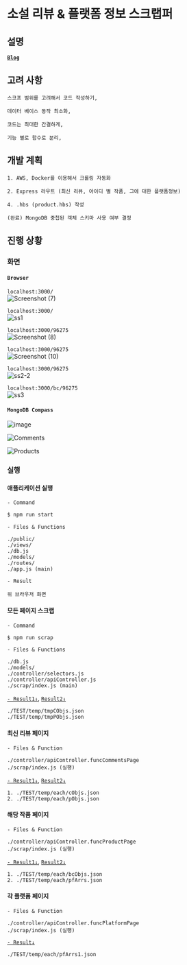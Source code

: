# **소설 리뷰 & 플랫폼 정보 스크랩퍼**

## 설명
[**`Blog`**](https://bya2.github.io)


## 고려 사항

```
스코프 범위를 고려해서 코드 작성하기,

데이터 베이스 동작 최소화,

코드는 최대한 간결하게,

기능 별로 함수로 분리,
```

## 개발 계획
```
1. AWS, Docker를 이용해서 크롤링 자동화

2. Express 라우트 (최신 리뷰, 아이디 별 작품, 그에 대한 플랫폼정보)  

4. .hbs (product.hbs) 작성

(완료) MongoDB 중첩된 객체 스키마 사용 여부 결정  
```

## 진행 상황

### 화면

#### **`Browser`**
`localhost:3000/`  
![Screenshot (7)](https://user-images.githubusercontent.com/61080445/132278292-e8cb5c18-93cd-4265-8e9c-00140e05b65b.png)

`localhost:3000/`  
![ss1](https://user-images.githubusercontent.com/61080445/132324154-19805239-1ec1-4f31-aec4-3cded1998c85.png)

`localhost:3000/96275`  
![Screenshot (8)](https://user-images.githubusercontent.com/61080445/132278406-96b6fff9-bdfa-4f44-972b-aff7faf9cb4a.png)

`localhost:3000/96275`  
![Screenshot (10)](https://user-images.githubusercontent.com/61080445/132324363-a93733fd-2e3c-4321-9429-2065c3b1e360.png)

`localhost:3000/96275`  
![ss2-2](https://user-images.githubusercontent.com/61080445/132324298-39ef1c15-9243-4416-b5a6-f4570480d166.png)

`localhost:3000/bc/96275`  
![ss3](https://user-images.githubusercontent.com/61080445/132324220-dddb871b-e2a0-469e-914e-2141ea5b84b5.png)

#### **`MongoDB Compass`**

![image](https://user-images.githubusercontent.com/61080445/132224595-6ae78bb8-9005-4075-b8d2-63116ea2dc84.png)

![Comments](https://user-images.githubusercontent.com/61080445/132225757-c04e2927-e987-48c8-9832-173774884b23.PNG)

![Products](https://user-images.githubusercontent.com/61080445/132225723-05a3a483-43de-4181-943d-59ddcc0cd0bf.png)

### 실행 

#### **애플리케이션 실행**
`- Command`
```sh
$ npm run start
```

`- Files & Functions`
```
./public/
./views/
./db.js
./models/
./routes/
./app.js (main)
```

`- Result`
```
위 브라우저 화면
```


#### **모든 페이지 스크랩**

`- Command`
```sh
$ npm run scrap
```

`- Files & Functions`
```
./db.js
./models/
./controller/selectors.js
./controller/apiController.js
./scrap/index.js (main)
```

[`- Result1↓`](https://github.com/bya2/simple-crawling/tree/main/TEST/temp/tmpCobjs.json),
[`Result2↓`](https://github.com/bya2/simple-crawling/tree/main/TEST/temp/tmpPObjs.json)
```
./TEST/temp/tmpCObjs.json 
./TEST/temp/tmpPObjs.json
```


#### 최신 리뷰 페이지
`- Files & Function`
```
./controller/apiController.funcCommentsPage
./scrap/index.js (실행)
```

[`- Result1↓`](https://github.com/bya2/simple-crawling/tree/main/TEST/temp/each/cObjs.json),
[`Result2↓`](https://github.com/bya2/simple-crawling/tree/main/TEST/temp/each/pObjs.json)
```
1. ./TEST/temp/each/cObjs.json
2. ./TEST/temp/each/pObjs.json
```

#### 해당 작품 페이지
`- Files & Function`
```
./controller/apiController.funcProductPage
./scrap/index.js (실행)
```

[`- Result1↓`](https://github.com/bya2/simple-crawling/tree/main/TEST/temp/each/bcObjs.json),
[`Result2↓`](https://github.com/bya2/simple-crawling/tree/main/TEST/temp/each/pfArrs.json)
```
1. ./TEST/temp/each/bcObjs.json
2. ./TEST/temp/each/pfArrs.json
```

#### 각 플랫폼 페이지
`- Files & Function`
```
./controller/apiController.funcPlatformPage
./scrap/index.js (실행)
```
[`- Result↓`](https://github.com/bya2/simple-crawling/tree/main/TEST/temp/each/pfArrs1.json)
```
./TEST/temp/each/pfArrs1.json
```